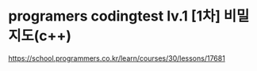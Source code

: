 # programers codingtest lv.1 [1차] 비밀지도(c++)
https://school.programmers.co.kr/learn/courses/30/lessons/17681
